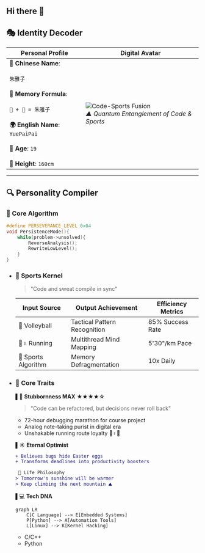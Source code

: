 ## Hi there 👋

## 🎭 Identity Decoder

| Personal Profile                                                                             | Digital Avatar                                                                 |
|---------------------------------------------------------------------------------------------|--------------------------------------------------------------------------------|
| **📛 Chinese Name**:<br><br> `朱雅子`<br><br>**🔖 Memory Formula**:<br><br>`🐖 + 🦆 = 朱雅子`<br><br>**🌍 English Name**: `YuePaiPai`<br><br>**🌊 Age**: `19`<br><br>**🥳 Height**: `160cm` | ![Code-Sports Fusion](https://img2024.cnblogs.com/blog/3608828/202502/3608828-20250225112406196-1933878279.png)<br>*▲ Quantum Entanglement of Code & Sports* |

---

## 🔍 Personality Compiler

### 🧠 Core Algorithm
```c
#define PERSEVERANCE_LEVEL 0x04
void PersistenceMode(){
    while(problem->unsolved){
        ReverseAnalysis();
        RewriteLowLevel();
    }
}
  ```
  
- ### 🏅 Sports Kernel
	> "Code and sweat compile in sync" 

	| Input Source       | Output Achievement       | Efficiency Metrics |
	|--------------------|--------------------------|--------------------|
	| 🏐 Volleyball       | Tactical Pattern Recognition | 85% Success Rate    |
	| 🏃♀️ Running        | Multithread Mind Mapping | 5'30"/km Pace       |
	| 🧠 Sports Algorithm | Memory Defragmentation   | 10x Daily          |

- ### 🧩 Core Traits
	▌🌋 **Stubbornness MAX** ★★★★☆ 
	> "Code can be refactored, but decisions never roll back"  
	- 72-hour debugging marathon for course project  
	- Analog note-taking purist in digital era  
	- Unshakable running route loyalty 🏃♀️💨

	▌☀️ **Eternal Optimist**
	```diff
	+ Believes bugs hide Easter eggs
	+ Transforms deadlines into productivity boosters

	 🌈 Life Philosophy
	> Tomorrow's sunshine will be warmer  
	> Keep climbing the next mountain ⛰️
	```

	▌💻 **Tech DNA**
	```mermaid
	graph LR
	    C[C Language] --> E[Embedded Systems]
	    P[Python] --> A[Automation Tools]
	    L[Linux] --> K[Kernel Hacking]
	```
	
	- C/C++
	- Python
